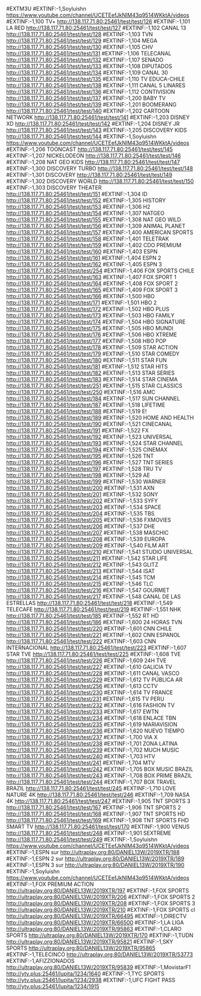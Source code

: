 #EXTM3U
#EXTINF:-1,Soyluishn
https://www.youtube.com/channel/UCETEefJkNIM43q9514WKktA/videos
#EXTINF:-1,100 TV+
http://138.117.71.80:25461/test/test/126
#EXTINF:-1,101 LA RED
http://138.117.71.80:25461/test/test/127
#EXTINF:-1,102 CANAL 13
http://138.117.71.80:25461/test/test/128
#EXTINF:-1,103 TVN
http://138.117.71.80:25461/test/test/129
#EXTINF:-1,104 MEGA
http://138.117.71.80:25461/test/test/130
#EXTINF:-1,105 CHV
http://138.117.71.80:25461/test/test/131
#EXTINF:-1,106 TELECANAL
http://138.117.71.80:25461/test/test/132
#EXTINF:-1,107 SENADO
http://138.117.71.80:25461/test/test/133
#EXTINF:-1,108 DIPUTADOS
http://138.117.71.80:25461/test/test/134
#EXTINF:-1,109 CANAL 30
http://138.117.71.80:25461/test/test/135
#EXTINF:-1,110 TV EDUCA-CHILE
http://138.117.71.80:25461/test/test/138
#EXTINF:-1,111 CANAL 5 LINARES
http://138.117.71.80:25461/test/test/136
#EXTINF:-1,112 CONTIVISION
http://138.117.71.80:25461/test/test/137
#EXTINF:-1,200 BABY TV
http://138.117.71.80:25461/test/test/139
#EXTINF:-1,201 BOOMERANG
http://138.117.71.80:25461/test/test/140
#EXTINF:-1,202 CARTOON NETWORK
http://138.117.71.80:25461/test/test/141
#EXTINF:-1,203 DISNEY XD
http://138.117.71.80:25461/test/test/142
#EXTINF:-1,204 DISNEY JR
http://138.117.71.80:25461/test/test/143
#EXTINF:-1,205 DISCOVERY KIDS
http://138.117.71.80:25461/test/test/144
#EXTINF:-1,Soyluishn
https://www.youtube.com/channel/UCETEefJkNIM43q9514WKktA/videos
#EXTINF:-1,206 TOONCAST
http://138.117.71.80:25461/test/test/145
#EXTINF:-1,207 NICKELODEON
http://138.117.71.80:25461/test/test/146
#EXTINF:-1,208 NAT GEO KIDS
http://138.117.71.80:25461/test/test/147
#EXTINF:-1,300 DISCOVERY TURBO
http://138.117.71.80:25461/test/test/148
#EXTINF:-1,301 DISCOVERY
http://138.117.71.80:25461/test/test/149
#EXTINF:-1,302 DISCOVERY WORLD
http://138.117.71.80:25461/test/test/150
#EXTINF:-1,303 DISCOVERY THEATER
http://138.117.71.80:25461/test/test/151
#EXTINF:-1,304 ID
http://138.117.71.80:25461/test/test/152
#EXTINF:-1,305 HISTORY
http://138.117.71.80:25461/test/test/153
#EXTINF:-1,306 H2
http://138.117.71.80:25461/test/test/154
#EXTINF:-1,307 NATGEO
http://138.117.71.80:25461/test/test/155
#EXTINF:-1,308 NAT GEO WILD
http://138.117.71.80:25461/test/test/156
#EXTINF:-1,309 ANIMAL PLANET
http://138.117.71.80:25461/test/test/157
#EXTINF:-1,400 AMERICAN SPORTS
http://138.117.71.80:25461/test/test/158
#EXTINF:-1,401 TELETRAK
http://138.117.71.80:25461/test/test/159
#EXTINF:-1,402 CDO PREMIUM
http://138.117.71.80:25461/test/test/160
#EXTINF:-1,403 ESPN
http://138.117.71.80:25461/test/test/161
#EXTINF:-1,404 ESPN 2
http://138.117.71.80:25461/test/test/162
#EXTINF:-1,405 ESPN 3
http://138.117.71.80:25461/test/test/254
#EXTINF:-1,406 FOX SPORTS CHILE
http://138.117.71.80:25461/test/test/163
#EXTINF:-1,407 FOX SPORT 1
http://138.117.71.80:25461/test/test/164
#EXTINF:-1,408 FOX SPORT 2
http://138.117.71.80:25461/test/test/165
#EXTINF:-1,409 FOX SPORT 3
http://138.117.71.80:25461/test/test/166
#EXTINF:-1,500 HBO
http://138.117.71.80:25461/test/test/171
#EXTINF:-1,501 HBO 2
http://138.117.71.80:25461/test/test/172
#EXTINF:-1,502 HBO PLUS
http://138.117.71.80:25461/test/test/173
#EXTINF:-1,503 HBO FAMILY
http://138.117.71.80:25461/test/test/174
#EXTINF:-1,504 HBO SIGNATURE
http://138.117.71.80:25461/test/test/175
#EXTINF:-1,505 HBO MUNDI
http://138.117.71.80:25461/test/test/176
#EXTINF:-1,506 HBO XTREME
http://138.117.71.80:25461/test/test/177
#EXTINF:-1,508 HBO POP
http://138.117.71.80:25461/test/test/178
#EXTINF:-1,509 STAR ACTION
http://138.117.71.80:25461/test/test/179
#EXTINF:-1,510 STAR COMEDY
http://138.117.71.80:25461/test/test/180
#EXTINF:-1,511 STAR FUN
http://138.117.71.80:25461/test/test/181
#EXTINF:-1,512 STAR HITS
http://138.117.71.80:25461/test/test/182
#EXTINF:-1,513 STAR SERIES
http://138.117.71.80:25461/test/test/183
#EXTINF:-1,514 STAR CINEMA
http://138.117.71.80:25461/test/test/251
#EXTINF:-1,515 STAR CLASSICS
http://138.117.71.80:25461/test/test/250
#EXTINF:-1,516 AMC
http://138.117.71.80:25461/test/test/184
#EXTINF:-1,517 SUN CHANNEL
http://138.117.71.80:25461/test/test/187
#EXTINF:-1,518 LIFETIME
http://138.117.71.80:25461/test/test/188
#EXTINF:-1,519 E!
http://138.117.71.80:25461/test/test/189
#EXTINF:-1,520 HOME AND HEALTH
http://138.117.71.80:25461/test/test/190
#EXTINF:-1,521 CINECANAL
http://138.117.71.80:25461/test/test/191
#EXTINF:-1,522 FX
http://138.117.71.80:25461/test/test/192
#EXTINF:-1,523 UNIVERSAL
http://138.117.71.80:25461/test/test/193
#EXTINF:-1,524 STAR CHANNEL
http://138.117.71.80:25461/test/test/194
#EXTINF:-1,525 CINEMAX
http://138.117.71.80:25461/test/test/195
#EXTINF:-1,526 TNT
http://138.117.71.80:25461/test/test/196
#EXTINF:-1,527 TNT SERIES
http://138.117.71.80:25461/test/test/197
#EXTINF:-1,528 TRU TV
http://138.117.71.80:25461/test/test/198
#EXTINF:-1,529 AE
http://138.117.71.80:25461/test/test/199
#EXTINF:-1,530 WARNER
http://138.117.71.80:25461/test/test/200
#EXTINF:-1,531 AXN
http://138.117.71.80:25461/test/test/201
#EXTINF:-1,532 SONY
http://138.117.71.80:25461/test/test/202
#EXTINF:-1,533 SYFY
http://138.117.71.80:25461/test/test/203
#EXTINF:-1,534 SPACE
http://138.117.71.80:25461/test/test/204
#EXTINF:-1,535 TBS
http://138.117.71.80:25461/test/test/205
#EXTINF:-1,536 FXMOVIES
http://138.117.71.80:25461/test/test/206
#EXTINF:-1,537 DHE
http://138.117.71.80:25461/test/test/207
#EXTINF:-1,538 MASCHIC
http://138.117.71.80:25461/test/test/208
#EXTINF:-1,539 EUROPA
http://138.117.71.80:25461/test/test/209
#EXTINF:-1,540 FILM ART
http://138.117.71.80:25461/test/test/210
#EXTINF:-1,541 STUDIO UNIVERSAL
http://138.117.71.80:25461/test/test/211
#EXTINF:-1,542 STAR LIFE
http://138.117.71.80:25461/test/test/212
#EXTINF:-1,543 GLITZ
http://138.117.71.80:25461/test/test/213
#EXTINF:-1,544 ISAT
http://138.117.71.80:25461/test/test/214
#EXTINF:-1,545 TCM
http://138.117.71.80:25461/test/test/215
#EXTINF:-1,546 TLC
http://138.117.71.80:25461/test/test/216
#EXTINF:-1,547 GOURMET
http://138.117.71.80:25461/test/test/217
#EXTINF:-1,548 CANAL DE LAS ESTRELLAS
http://138.117.71.80:25461/test/test/218
#EXTINF:-1,549 TELECAFE
http://138.117.71.80:25461/test/test/219
#EXTINF:-1,551 NHK
http://138.117.71.80:25461/test/test/185
#EXTINF:-1,552 RT HD
http://138.117.71.80:25461/test/test/186
#EXTINF:-1,600 24 HORAS TVN
http://138.117.71.80:25461/test/test/220
#EXTINF:-1,601 CNN CHILE
http://138.117.71.80:25461/test/test/221
#EXTINF:-1,602 CNN ESPANOL
http://138.117.71.80:25461/test/test/222
#EXTINF:-1,603 CNN INTERNACIONAL
http://138.117.71.80:25461/test/test/223
#EXTINF:-1,607 STAR TVE
http://138.117.71.80:25461/test/test/225
#EXTINF:-1,608 TVE
http://138.117.71.80:25461/test/test/226
#EXTINF:-1,609 24H TVE
http://138.117.71.80:25461/test/test/227
#EXTINF:-1,610 GALICIA TV
http://138.117.71.80:25461/test/test/228
#EXTINF:-1,611 CANAL VASCO
http://138.117.71.80:25461/test/test/229
#EXTINF:-1,612 TV PÚBLICA AR
http://138.117.71.80:25461/test/test/256
#EXTINF:-1,613 CCTV
http://138.117.71.80:25461/test/test/230
#EXTINF:-1,614 TV FRANCE
http://138.117.71.80:25461/test/test/231
#EXTINF:-1,615 TV PERU
http://138.117.71.80:25461/test/test/232
#EXTINF:-1,616 FASHION TV
http://138.117.71.80:25461/test/test/233
#EXTINF:-1,617 EWTN
http://138.117.71.80:25461/test/test/234
#EXTINF:-1,618 ENLACE TBN
http://138.117.71.80:25461/test/test/235
#EXTINF:-1,619 MARIAVISION
http://138.117.71.80:25461/test/test/236
#EXTINF:-1,620 NUEVO TIEMPO
http://138.117.71.80:25461/test/test/237
#EXTINF:-1,700 VIA X
http://138.117.71.80:25461/test/test/238
#EXTINF:-1,701 ZONA LATINA
http://138.117.71.80:25461/test/test/239
#EXTINF:-1,702 MUCH MUSIC
http://138.117.71.80:25461/test/test/240
#EXTINF:-1,703 HTV
http://138.117.71.80:25461/test/test/241
#EXTINF:-1,704 MTV
http://138.117.71.80:25461/test/test/242
#EXTINF:-1,705 BOX MUSIC BRAZIL
http://138.117.71.80:25461/test/test/243
#EXTINF:-1,708 BOX PRIME BRAZIL
http://138.117.71.80:25461/test/test/244
#EXTINF:-1,707 BOX TRAVEL BRAZIL
http://138.117.71.80:25461/test/test/245
#EXTINF:-1,710 LOVE NATURE 4K
http://138.117.71.80:25461/test/test/246
#EXTINF:-1,709 NASA 4K
http://138.117.71.80:25461/test/test/247
#EXTINF:-1,905 TNT SPORTS 3
http://138.117.71.80:25461/test/test/167
#EXTINF:-1,906 TNT SPORTS 2 
http://138.117.71.80:25461/test/test/168
#EXTINF:-1,907 TNT SPORTS HD
http://138.117.71.80:25461/test/test/169
#EXTINF:-1,908 TNT SPORTS FHD SMART TV
http://138.117.71.80:25461/test/test/170
#EXTINF:-1,900 VENUS
http://138.117.71.80:25461/test/test/248
#EXTINF:-1,901 SEXTREME
http://138.117.71.80:25461/test/test/249
#EXTINF:-1,Soyluishn
https://www.youtube.com/channel/UCETEefJkNIM43q9514WKktA/videos
#EXTINF:-1,ESPN sur
http://ultraplay.org:80/DANIEL13W/2019XTR/188
#EXTINF:-1,ESPN 2 sur
http://ultraplay.org:80/DANIEL13W/2019XTR/189
#EXTINF:-1,ESPN 3 sur
http://ultraplay.org:80/DANIEL13W/2019XTR/190
#EXTINF:-1,Soyluishn
https://www.youtube.com/channel/UCETEefJkNIM43q9514WKktA/videos
#EXTINF:-1,FOX PREMIUM ACTION
http://ultraplay.org:80/DANIEL13W/2019XTR/197
#EXTINF:-1,FOX SPORTS 
http://ultraplay.org:80/DANIEL13W/2019XTR/206
#EXTINF:-1,FOX SPORTS 2
http://ultraplay.org:80/DANIEL13W/2019XTR/208
#EXTINF:-1,FOX SPORTS 3
http://ultraplay.org:80/DANIEL13W/2019XTR/210
#EXTINF:-1,FOX SPORTS cl
http://ultraplay.org:80/DANIEL13W/2019XTR/66495
#EXTINF:-1,DIRECTV
http://ultraplay.org:80/DANIEL13W/2019XTR/66500
#EXTINF:-1,LA LIGA
http://ultraplay.org:80/DANIEL13W/2019XTR/95863
#EXTINF:-1,CLARO SPORTS
http://ultraplay.org:80/DANIEL13W/2019XTR/170
#EXTINF:-1,TUDN
http://ultraplay.org:80/DANIEL13W/2019XTR/95821
#EXTINF:-1,SKY SPORTS 
http://ultraplay.org:80/DANIEL13W/2019XTR/95865
#EXTINF:-1,TELECINCO
http://ultraplay.org:80/DANIEL13W/2019XTR/53773
#EXTINF:-1,AFIZZIONADOS
http://ultraplay.org:80/DANIEL13W/2019XTR/95839
#EXTINF:-1,MovistarF1
http://ytv.plus:25461/lupita/1234/1640
#EXTINF:-1,TYC SPORTS
http://ytv.plus:25461/lupita/1234/2938
#EXTINF:-1,UFC FIGHT PASS
http://ytv.plus:25461/lupita/1234/1915
